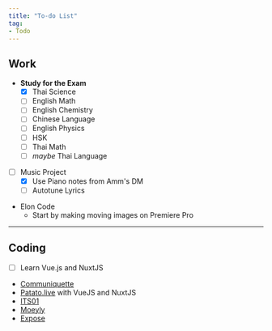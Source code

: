 ```yaml
---
title: "To-do List"
tag:
- Todo
---
```


## Work
- **Study for the Exam**
	- [x] Thai Science
	- [ ] English Math
	- [ ] English Chemistry
	- [ ] Chinese Language
	- [ ] English Physics
	- [ ] HSK
	- [ ] Thai Math
	- [ ] *maybe* Thai Language
- [ ] Music Project
	- [x] Use Piano notes from Amm's DM
	- [ ] Autotune Lyrics
- Elon Code
	- Start by making moving images on Premiere Pro

---

## Coding

- [ ] Learn Vue.js and NuxtJS
- [Communiquette](ideas/communiquette.md)
- [Patato.live](work/patato) with VueJS and NuxtJS
- [ITS01](ideas/its01)
- [Moeyly](work/moeyly)
- [Expose](work/expose)
